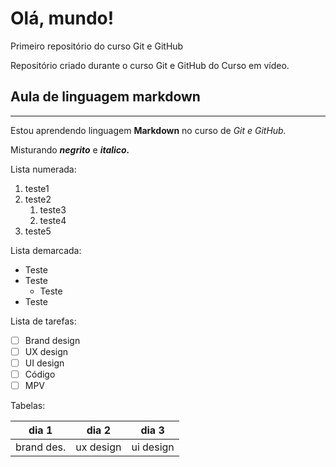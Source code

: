# Olá, mundo!
 Primeiro repositório do curso Git e GitHub

Repositório criado durante o curso Git e GitHub do Curso em vídeo.

## Aula de linguagem markdown
***
Estou aprendendo linguagem **Markdown** no curso de *Git* *e* *GitHub.*

Misturando __*negrito*__ e __*italico.*__

Lista numerada:
1. teste1
2. teste2
   1. teste3
   1. teste4
3. teste5

Lista demarcada:

* Teste
* Teste
   * Teste
* Teste

Lista de tarefas:

- [ ] Brand design
- [ ] UX design
- [ ] UI design
- [ ] Código
- [ ] MPV

Tabelas:

dia 1 | dia 2 | dia 3
---|---|---|
brand des. | ux design | ui design